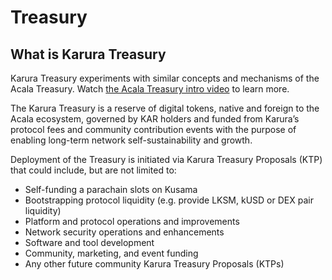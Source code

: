 # Treasury

## What is Karura Treasury

Karura Treasury experiments with similar concepts and mechanisms of the Acala Treasury. Watch [the Acala Treasury intro video](https://www.youtube.com/watch?v=Wh8g89OPFH8) to learn more.

The Karura Treasury is a reserve of digital tokens, native and foreign to the Acala ecosystem, governed by KAR holders and funded from Karura’s protocol fees and community contribution events with the purpose of enabling long-term network self-sustainability and growth.

Deployment of the Treasury is initiated via Karura Treasury Proposals \(KTP\) that could include, but are not limited to:

* Self-funding a parachain slots on Kusama
* Bootstrapping protocol liquidity \(e.g. provide LKSM, kUSD or DEX pair liquidity\)
* Platform and protocol operations and improvements
* Network security operations and enhancements
* Software and tool development
* Community, marketing, and event funding
* Any other future community Karura Treasury Proposals \(KTPs\)

